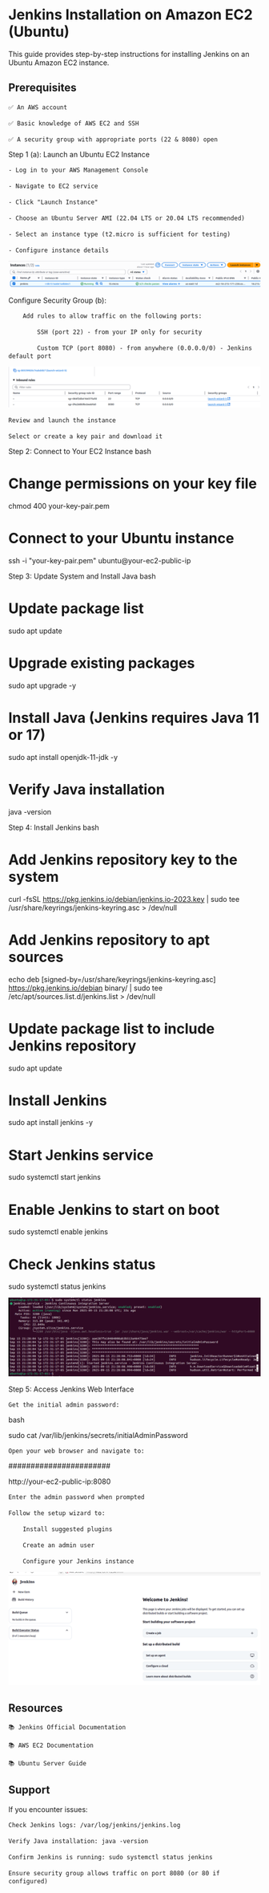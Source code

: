 # Jenkins Installation on Amazon EC2 (Ubuntu)

This guide provides step-by-step instructions for installing Jenkins on an Ubuntu Amazon EC2 instance.

## Prerequisites

    ✅ An AWS account

    ✅ Basic knowledge of AWS EC2 and SSH

    ✅ A security group with appropriate ports (22 & 8080) open

Step 1 (a): Launch an Ubuntu EC2 Instance

    - Log in to your AWS Management Console

    - Navigate to EC2 service

    - Click "Launch Instance"

    - Choose an Ubuntu Server AMI (22.04 LTS or 20.04 LTS recommended)

    - Select an instance type (t2.micro is sufficient for testing)

    - Configure instance details 

    
![ec2](./jenk1.png)

Configure Security Group (b):

        Add rules to allow traffic on the following ports:

            SSH (port 22) - from your IP only for security

            Custom TCP (port 8080) - from anywhere (0.0.0.0/0) - Jenkins default port

![sg](./jenk2.png)

    Review and launch the instance

    Select or create a key pair and download it

Step 2: Connect to Your EC2 Instance
bash

# Change permissions on your key file
chmod 400 your-key-pair.pem

# Connect to your Ubuntu instance
ssh -i "your-key-pair.pem" ubuntu@your-ec2-public-ip

Step 3: Update System and Install Java
bash

# Update package list
sudo apt update

# Upgrade existing packages
sudo apt upgrade -y

# Install Java (Jenkins requires Java 11 or 17)
sudo apt install openjdk-11-jdk -y

# Verify Java installation
java -version

Step 4: Install Jenkins
bash

# Add Jenkins repository key to the system
curl -fsSL https://pkg.jenkins.io/debian/jenkins.io-2023.key | sudo tee \
  /usr/share/keyrings/jenkins-keyring.asc > /dev/null

# Add Jenkins repository to apt sources
echo deb [signed-by=/usr/share/keyrings/jenkins-keyring.asc] \
  https://pkg.jenkins.io/debian binary/ | sudo tee \
  /etc/apt/sources.list.d/jenkins.list > /dev/null

# Update package list to include Jenkins repository
sudo apt update

# Install Jenkins
sudo apt install jenkins -y

# Start Jenkins service
sudo systemctl start jenkins

# Enable Jenkins to start on boot
sudo systemctl enable jenkins

# Check Jenkins status
sudo systemctl status jenkins

![jenkins_running](./jenks3.png)


Step 5: Access Jenkins Web Interface

    Get the initial admin password:

bash

sudo cat /var/lib/jenkins/secrets/initialAdminPassword

    Open your web browser and navigate to:

#######################

http://your-ec2-public-ip:8080

    Enter the admin password when prompted

    Follow the setup wizard to:

        Install suggested plugins

        Create an admin user

        Configure your Jenkins instance

![jenkins_running](./jenks4.png)

## Resources

    📚 Jenkins Official Documentation

    📚 AWS EC2 Documentation

    📚 Ubuntu Server Guide

## Support

If you encounter issues:

    Check Jenkins logs: /var/log/jenkins/jenkins.log

    Verify Java installation: java -version

    Confirm Jenkins is running: sudo systemctl status jenkins

    Ensure security group allows traffic on port 8080 (or 80 if configured)
